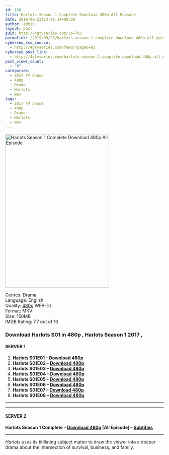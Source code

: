 ```yaml
---
id: 160
title: Harlots Season 1 Complete Download 480p All Episode
date: 2019-09-23T13:41:14+00:00
author: admin
layout: post
guid: http://4gtvseries.com/?p=783
permalink: /2019/09/23/harlots-season-1-complete-download-480p-all-episode-2/
cyberseo_rss_source:
  - http://4gtvseries.com/feed/?paged=93
cyberseo_post_link:
  - http://4gtvseries.com/harlots-season-1-complete-download-480p-all-episode/
post_views_count:
  - "0"
categories:
  - 2017 TV Shows
  - 480p
  - Drama
  - Harlots
  - mkv
tags:
  - 2017 TV Shows
  - 480p
  - Drama
  - Harlots
  - mkv
---
```

<img loading="lazy" class="aligncenter" src="https://1.bp.blogspot.com/-7Rs7RD0r9Ow/XYjHhemh7xI/AAAAAAAAAGs/-uiVhD7E4BEH1i2Tz619kmVaj9Hux-NRACK4BGAYYCw/s1600/Harlots%2BSeason%2B1.jpg" alt="Harlots Season 1 Complete Download 480p All Episode" width="330" height="488" />

Genres:&nbsp;<a href="http://4gtvseries.com/tag/drama/" data-wpel-link="internal">Drama</a>  
Language: English  
Quality:&nbsp;<a href="http://4gtvseries.com/tag/480p/" data-wpel-link="internal">480p</a> WEB-DL  
Format: MKV  
Size: 150MB  
IMDB Rating: 7.7 out of 10

### **Download Harlots S01 in 480p , Harlots Season 1 2017 ,&nbsp;**

#### <span><strong>SERVER 1</strong></span>

  1. **Harlots S01E01 – <a href="http://slink.dl480p.xyz/jSNCY3VX" data-wpel-link="external" target="_blank" rel="nofollow external noopener noreferrer" class="wpel-icon-left"><i class="wpel-icon fa fa-download" aria-hidden="true"></i>Download 480p</a>**
  2. **Harlots S01E02 – <a href="http://slink.dl480p.xyz/5JzwmYeX" data-wpel-link="external" target="_blank" rel="nofollow external noopener noreferrer" class="wpel-icon-left"><i class="wpel-icon fa fa-download" aria-hidden="true"></i>Download 480p</a>**
  3. **Harlots S01E03 – <a href="http://slink.dl480p.xyz/yXjOMwyl" data-wpel-link="external" target="_blank" rel="nofollow external noopener noreferrer" class="wpel-icon-left"><i class="wpel-icon fa fa-download" aria-hidden="true"></i>Download 480p</a>**
  4. **Harlots S01E04 – <a href="http://slink.dl480p.xyz/7C7A" data-wpel-link="external" target="_blank" rel="nofollow external noopener noreferrer" class="wpel-icon-left"><i class="wpel-icon fa fa-download" aria-hidden="true"></i>Download 480p</a>**
  5. **Harlots S01E05 – <a href="http://slink.dl480p.xyz/GukPD" data-wpel-link="external" target="_blank" rel="nofollow external noopener noreferrer" class="wpel-icon-left"><i class="wpel-icon fa fa-download" aria-hidden="true"></i>Download 480p</a>**
  6. **Harlots S01E06 – <a href="http://slink.dl480p.xyz/rNcfN" data-wpel-link="external" target="_blank" rel="nofollow external noopener noreferrer" class="wpel-icon-left"><i class="wpel-icon fa fa-download" aria-hidden="true"></i>Download 480p</a>**
  7. **Harlots S01E07 – <a href="http://slink.dl480p.xyz/xxWjCUie" data-wpel-link="external" target="_blank" rel="nofollow external noopener noreferrer" class="wpel-icon-left"><i class="wpel-icon fa fa-download" aria-hidden="true"></i>Download 480p</a>**
  8. **Harlots S01E08 – <a href="http://slink.dl480p.xyz/emFb928X" data-wpel-link="external" target="_blank" rel="nofollow external noopener noreferrer" class="wpel-icon-left"><i class="wpel-icon fa fa-download" aria-hidden="true"></i>Download 480p</a>**

* * *

* * *

#### <span><strong>SERVER 2</strong></span>

**Harlots Season 1 Complete – <a href="http://dl480p.xyz/552/" data-wpel-link="external" target="_blank" rel="nofollow external noopener noreferrer" class="wpel-icon-left"><i class="wpel-icon fa fa-download" aria-hidden="true"></i>Download 480p</a> [All Episode] – <a href="https://subscene.com/subtitles/harlots" data-wpel-link="external" target="_blank" rel="nofollow external noopener noreferrer" class="wpel-icon-left"><i class="wpel-icon fa fa-download" aria-hidden="true"></i>Subtitles</a>**

* * *

_Harlots_&nbsp;uses its titillating subject matter to draw the viewer into a deeper drama about the intersection of survival, business, and family.

<div align="center">
</div>